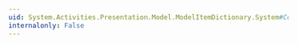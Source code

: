 ```yaml
---
uid: System.Activities.Presentation.Model.ModelItemDictionary.System#Collections#IDictionary#Contains(System.Object)
internalonly: False
---
```

